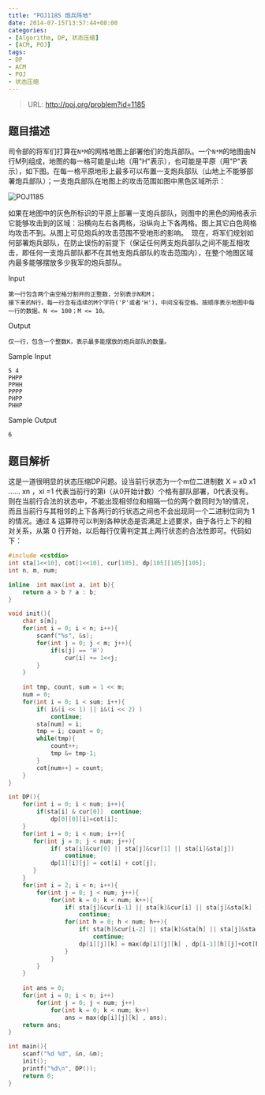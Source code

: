 ```yaml
---
title: "POJ1185 炮兵阵地"
date: 2014-07-15T13:57:44+08:00
categories: 
- [Algorithm, DP, 状态压缩]
- [ACM, POJ]
tags: 
- DP
- ACM
- POJ
- 状态压缩
---
```


> URL: http://poj.org/problem?id=1185

## 题目描述 

司令部的将军们打算在`N*M`的网格地图上部署他们的炮兵部队。一个`N*M`的地图由N行M列组成，地图的每一格可能是山地（用"H"表示），也可能是平原（用"P"表示），如下图。在每一格平原地形上最多可以布置一支炮兵部队（山地上不能够部署炮兵部队）；一支炮兵部队在地图上的攻击范围如图中黑色区域所示： 

![POJ1185](/images/ACM/POJ1185_1.jpg)
<!--more-->

如果在地图中的灰色所标识的平原上部署一支炮兵部队，则图中的黑色的网格表示它能够攻击到的区域：沿横向左右各两格，沿纵向上下各两格。图上其它白色网格均攻击不到。从图上可见炮兵的攻击范围不受地形的影响。 
现在，将军们规划如何部署炮兵部队，在防止误伤的前提下（保证任何两支炮兵部队之间不能互相攻击，即任何一支炮兵部队都不在其他支炮兵部队的攻击范围内），在整个地图区域内最多能够摆放多少我军的炮兵部队。 

Input

```
第一行包含两个由空格分割开的正整数，分别表示N和M； 
接下来的N行，每一行含有连续的M个字符('P'或者'H')，中间没有空格。按顺序表示地图中每一行的数据。N <= 100；M <= 10。
```

Output

```
仅一行，包含一个整数K，表示最多能摆放的炮兵部队的数量。
```

Sample Input

```
5 4
PHPP
PPHH
PPPP
PHPP
PHHP
```

Sample Output

```
6
```

## 题目解析

这是一道很明显的状态压缩DP问题。设当前行状态为一个m位二进制数 X = x0 x1 …… xn ，xi =1 代表当前行的第i（从0开始计数）个格有部队部署，0代表没有。则在当前行合法的状态中，不能出现相邻位和相隔一位的两个数同时为1的情况，而且当前行与其相邻的上下各两行的行状态之间也不会出现同一个二进制位同为 1 的情况。通过 & 运算符可以判别各种状态是否满足上述要求，由于各行上下的相对关系，从第 0 行开始，以后每行仅需判定其上两行状态的合法性即可。代码如下：

```cpp
#include <cstdio>
int sta[1<<10], cot[1<<10], cur[105], dp[105][105][105];
int n, m, num;

inline  int max(int a, int b){
    return a > b ? a : b;
}

void init(){
    char s[m];
    for(int i = 0; i < n; i++){
        scanf("%s", &s);
        for(int j = 0; j < m; j++){
            if(s[j] == 'H')          
                cur[i] += 1<<j;   
        }
    }
    
    int tmp, count, sum = 1 << m;
    num = 0;
    for(int i = 0; i < sum; i++){
    	if( i&(i << 1) || i&(i << 2) )  
    	    continue;
        sta[num] = i;
        tmp = i; count = 0;
        while(tmp){
            count++;
            tmp &= tmp-1; 
        }
        cot[num++] = count;
    }
}

int DP(){
    for(int i = 0; i < num; i++){
        if(sta[i] & cur[0])  continue;
            dp[0][0][i]=cot[i];	
    }
    for(int i = 0; i < num; i++){
       for(int j = 0; j < num; j++){
            if( sta[i]&cur[0] || sta[j]&cur[1] || sta[i]&sta[j])  
            	continue;
            dp[1][i][j] = cot[i] + cot[j];
       }            
    }
    for(int i = 2; i < n; i++){
        for(int j = 0; j < num; j++){
            for(int k = 0; k < num; k++){
                if( sta[j]&cur[i-1] || sta[k]&cur[i] || sta[j]&sta[k] )
                    continue;
                for(int h = 0; h < num; h++){
                    if( sta[h]&cur[i-2] || sta[k]&sta[h] || sta[j]&sta[h] || !dp[i-1][h][j])
                        continue;
                    dp[i][j][k] = max(dp[i][j][k] , dp[i-1][h][j]+cot[k]);
                }
            }
        }
    }
    
    int ans = 0;
    for(int i = 0; i < n; i++) 
        for(int j = 0; j < num; j++)
            for(int k = 0; k < num; k++)
                ans = max(dp[i][j][k] , ans);
    return ans;
}

int main(){
    scanf("%d %d", &n, &m);
    init();
    printf("%d\n", DP());
    return 0;
}
```
